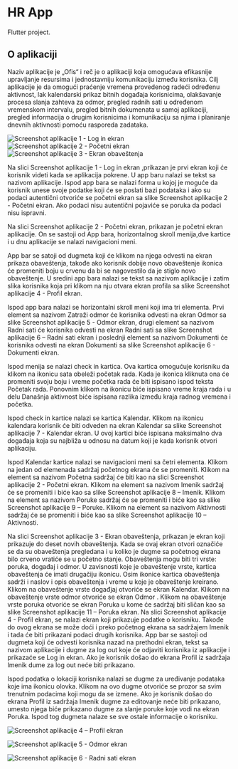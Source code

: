 # HR App

Flutter project.

## O aplikaciji

Naziv aplikacije je „Ofis“ i reč je o aplikaciji koja omogućava efikasnije upravljanje resursima i jednostavniju komunikaciju između korisnika. Cilj aplikacije je da omogući praćenje vremena provedenog radeći određenu aktivnost, lak kalendarski prikaz bitnih događaja korisnicima, olakšavanje procesa slanja zahteva za odmor, pregled radnih sati u određenom vremenskom intervalu, pregled bitnih dokumenata u samoj aplikaciji, pregled informacija o drugim korisnicima i komunikaciju sa njima i planiranje dnevnih aktivnosti pomoću rasporeda zadataka.

![Screenshot aplikacije 1 - Log in ekran](https://user-images.githubusercontent.com/29107405/216125021-7b195391-25ca-44cb-b6b1-85efd7e13b7e.png)
![Screenshot aplikacije 2 - Početni ekran](https://user-images.githubusercontent.com/29107405/216125818-2a74d8be-48bc-4c02-b35a-c6bf755dd6e4.png)
![Screenshot aplikacije 3 - Ekran obaveštenja](https://user-images.githubusercontent.com/29107405/216126015-ef14d060-4d59-4912-9622-362c336254c4.png)

Na slici Screenshot aplikacije 1 - Log in ekran ,prikazan je prvi ekran koji će korisnik videti kada se aplikacija pokrene. U app baru nalazi se tekst sa nazivom aplikacije. Ispod app bara se nalazi forma u kojoj je moguće da korisnik unese svoje podatke koji će se poslati bazi podataka i ako su podaci autentični otvoriće se početni ekran sa slike Screenshot aplikacije 2 - Početni ekran. Ako podaci nisu autentični pojaviće se poruka da podaci nisu ispravni.

Na slici Screenshot aplikacije 2 - Početni ekran, prikazan je početni ekran aplikacije. On se sastoji od App bara, horizontalnog skroll menija,dve kartice i u dnu aplikacije se nalazi navigacioni meni.

App bar se satoji od dugmeta koji će klikom na njega odvesti na ekran prikaza obaveštenja, takođe ako korisnik dobije novo obaveštenje ikonica će promeniti boju u crvenu da bi se nagovestilo da je stiglo novo obaveštenje. U sredini app bara nalazi se tekst sa nazivom aplikacije i zatim slika korisnika koja pri klikom na nju otvara ekran profila sa slike Screenshot aplikacije 4 - Profil ekran.

Ispod app bara nalazi se horizontalni skroll meni koji ima tri elementa. Prvi element sa nazivom Zatraži odmor će korisnika odvesti na ekran Odmor sa slike Screenshot aplikacije 5 - Odmor ekran, drugi element sa nazivom Radni sati će korisnika odvesti na ekran Radni sati sa slike Screenshot aplikacije 6 – Radni sati ekran i poslednji element sa nazivom Dokumenti će korisnika odvesti na ekran Dokumenti sa slike Screenshot aplikacije 6 - Dokumenti ekran.

Ispod menija se nalazi check in kartica. Ova kartica omogućuje korisniku da klikom na ikonicu sata obeleži početak rada. Kada je ikonica kliknuta ona će promeniti svoju boju i vreme početka rada će biti ispisano ispod teksta Početak rada. Ponovnim klikom na ikonicu biće ispisano vreme kraja rada i u delu Današnja aktivnost biće ispisana razlika između kraja radnog vremena i početka.

Ispod check in kartice nalazi se kartica Kalendar. Klikom na ikonicu kalendara korisnik će biti odveden na ekran Kalendar sa slike Screenshot aplikacije 7 - Kalendar ekran. U ovoj kartici biće ispisana maksimalno dva događaja koja su najbliža u odnosu na datum koji je kada korisnik otvori aplikaciju.

Ispod Kalendar kartice nalazi se navigacioni meni sa četri elementa. Klikom na jedan od elemenada sadržaj početnog ekrana će se promeniti. Klikom na element sa nazivom Početna sadržaj će biti kao na slici Screenshot aplikacije 2 - Početni ekran. Klikom na element sa nazivom Imenik sadržaj će se promeniti i biće kao sa slike Screenshot aplikacije 8 – Imenik. Klikom na element sa nazivom Poruke sadržaj će se promeniti i biće kao sa slike Screenshot aplikacije 9 – Poruke. Klikom na element sa nazivom Aktivnosti sadržaj će se promeniti i biće kao sa slike Screenshot aplikacije 10 – Aktivnosti.

Na slici Screenshot aplikacije 3 - Ekran obaveštenja, prikazan je ekran koji prikazuje do deset novih obaveštenja. Kada se ovaj ekran otvori označiće se da su obaveštenja pregledana i u koliko je dugme sa početnog ekrana bilo crveno vratiće se u početno stanje. Obaveštenja mogu biti tri vrste: poruka, događaj i odmor. U zavisnosti koje je obaveštenje vrste, kartica obaveštenja će imati drugačiju ikonicu. Osim ikonice kartica obaveštenja sadrži i naslov i opis obaveštenja i vreme u koje je obaveštenje kreirano. Klikom na obaveštenje vrste događjaj otvoriće se ekran Kalendar. Klikom na obaveštenje vrste odmor otvoriće se ekran Odmor . Klikom na obaveštenje vrste poruka otvoriće se ekran Poruka u kome će sadržaj biti sličan kao sa slike Screenshot aplikacije 11 – Poruka ekran.
Na slici Screenshot aplikacije 4 - Profil ekran, se nalazi ekran koji prikazuje podatke o korisniku. Takođe do ovog ekrana se može doći i preko početnog ekrana sa sadržajem Imenik i tada će biti prikazani podaci drugih korisnika. App bar se sastoji od dugmeta koji će odvesti korisnika nazad na prethodni ekran, tekst sa nazivom aplikacije i dugme za log out koje će odjaviti korisnika iz aplikacije i prikazaće se Log in ekran. Ako je korisnik došao do ekrana Profil iz sadržaja Imenik dume za log out neće biti prikazano.

Ispod podatka o lokaciji korisnika nalazi se dugme za uređivanje podataka koje ima ikonicu olovka. Klikom na ovo dugme otvoriće se prozor sa svim trenutnim podacima koji mogu da se izmene. Ako je korisnik došao do ekrana Profil iz sadržaja Imenik dugme za editovanje neće biti prikazano, umesto njega biće prikazano dugme za slanje poruke koje vodi na ekran Poruka. Ispod tog dugmeta nalaze se sve ostale informacije o korisniku.

![Screenshot aplikacije 4 – Profil ekran](https://user-images.githubusercontent.com/29107405/216127204-4c9ceedb-deed-446b-8713-021c0603a967.png)

![Screenshot aplikacije 5 - Odmor ekran](https://user-images.githubusercontent.com/29107405/216127354-ed09cd8b-4115-433d-8ba0-9647ea41cb0b.png)

![Screenshot aplikacije 6 - Radni sati ekran](https://user-images.githubusercontent.com/29107405/216127471-a20da82d-e639-4283-a5d1-e26627a68720.png)

